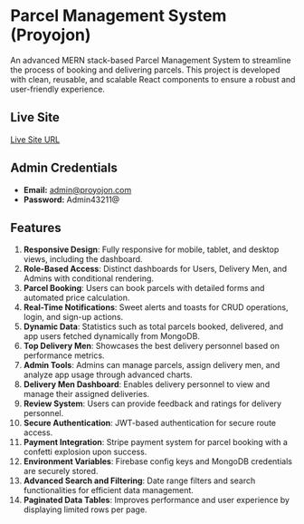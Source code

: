 # Parcel Management System (Proyojon)

An advanced MERN stack-based Parcel Management System to streamline the process of booking and delivering parcels. This project is developed with clean, reusable, and scalable React components to ensure a robust and user-friendly experience.

## Live Site

[Live Site URL](#)

## Admin Credentials

- **Email:** admin@proyojon.com
- **Password:** Admin43211@

## Features

1. **Responsive Design**: Fully responsive for mobile, tablet, and desktop views, including the dashboard.
2. **Role-Based Access**: Distinct dashboards for Users, Delivery Men, and Admins with conditional rendering.
3. **Parcel Booking**: Users can book parcels with detailed forms and automated price calculation.
4. **Real-Time Notifications**: Sweet alerts and toasts for CRUD operations, login, and sign-up actions.
5. **Dynamic Data**: Statistics such as total parcels booked, delivered, and app users fetched dynamically from MongoDB.
6. **Top Delivery Men**: Showcases the best delivery personnel based on performance metrics.
7. **Admin Tools**: Admins can manage parcels, assign delivery men, and analyze app usage through advanced charts.
8. **Delivery Men Dashboard**: Enables delivery personnel to view and manage their assigned deliveries.
9. **Review System**: Users can provide feedback and ratings for delivery personnel.
10. **Secure Authentication**: JWT-based authentication for secure route access.
11. **Payment Integration**: Stripe payment system for parcel booking with a confetti explosion upon success.
12. **Environment Variables**: Firebase config keys and MongoDB credentials are securely stored.
13. **Advanced Search and Filtering**: Date range filters and search functionalities for efficient data management.
14. **Paginated Data Tables**: Improves performance and user experience by displaying limited rows per page.
